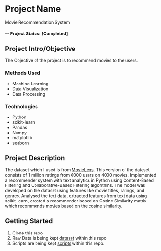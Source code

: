 
# Project Name
Movie Recommendation System

#### -- Project Status: [Completed]

## Project Intro/Objective
The Objective of the project is to recommend movies to the users. 

### Methods Used
* Machine Learning
* Data Visualization
* Data Processing

### Technologies
* Python
* scikit-learn
* Pandas
* Numpy
* matplotlib
* seaborn

## Project Description
The dataset which I used is from [MovieLens](https://grouplens.org/datasets/movielens/). This version of the dataset consists of 1 million ratings from 6000 users on 4000 movies. Implemented a recommender system with text analytics in Python using Content-Based Filtering and Collaborative-Based Filtering algorithms. The model was developed on the dataset using features like movie titles, ratings, and genres. Analysed the text data, extracted features from text data using scikit-learn, created a recommender based on Cosine Similarity matrix which recommends movies based on the cosine similarity.

## Getting Started

1. Clone this repo
2. Raw Data is being kept [dataset](https://github.com/akhileshgt/Movie-Recommendation-System/tree/main/dataset) within this repo.
3. Scripts are being kept [scripts](https://github.com/akhileshgt/Movie-Recommendation-System/tree/main/scripts) within this repo.

